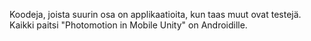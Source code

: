 Koodeja, joista suurin osa on applikaatioita, kun taas muut ovat testejä. Kaikki paitsi "Photomotion in Mobile Unity" on Androidille.

